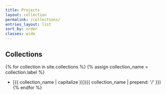 ```yaml
---
title: Projects
layout: collection
permalink: /collections/
entries_layout: list
sort_by: order
classes: wide
---
```


## Collections

{% for collection in site.collections %}
  {% assign collection_name = collection.label %}
  - [{{ collection_name | capitalize }}]({{ collection_name | prepend: '/' }})
{% endfor %}